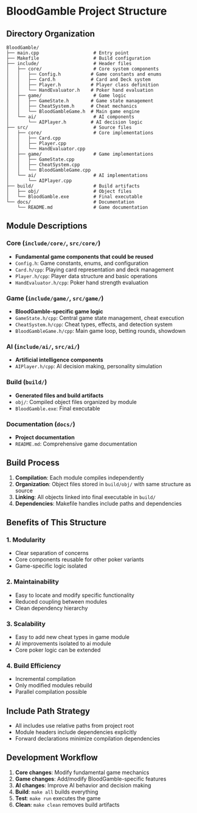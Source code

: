 # BloodGamble Project Structure

## Directory Organization

```
BloodGamble/
├── main.cpp                    # Entry point
├── Makefile                    # Build configuration
├── include/                    # Header files
│   ├── core/                   # Core system components
│   │   ├── Config.h           # Game constants and enums
│   │   ├── Card.h             # Card and Deck system
│   │   ├── Player.h           # Player class definition
│   │   └── HandEvaluator.h    # Poker hand evaluation
│   ├── game/                   # Game logic
│   │   ├── GameState.h        # Game state management
│   │   ├── CheatSystem.h      # Cheat mechanics
│   │   └── BloodGambleGame.h  # Main game engine
│   └── ai/                     # AI components
│       └── AIPlayer.h         # AI decision logic
├── src/                        # Source files
│   ├── core/                   # Core implementations
│   │   ├── Card.cpp
│   │   ├── Player.cpp
│   │   └── HandEvaluator.cpp
│   ├── game/                   # Game implementations
│   │   ├── GameState.cpp
│   │   ├── CheatSystem.cpp
│   │   └── BloodGambleGame.cpp
│   └── ai/                     # AI implementations
│       └── AIPlayer.cpp
├── build/                      # Build artifacts
│   ├── obj/                    # Object files
│   └── BloodGamble.exe         # Final executable
└── docs/                       # Documentation
    └── README.md               # Game documentation
```

## Module Descriptions

### Core (`include/core/`, `src/core/`)
- **Fundamental game components that could be reused**
- `Config.h`: Game constants, enums, and configuration
- `Card.h/cpp`: Playing card representation and deck management
- `Player.h/cpp`: Player data structure and basic operations
- `HandEvaluator.h/cpp`: Poker hand strength evaluation

### Game (`include/game/`, `src/game/`)
- **BloodGamble-specific game logic**
- `GameState.h/cpp`: Central game state management, cheat execution
- `CheatSystem.h/cpp`: Cheat types, effects, and detection system
- `BloodGambleGame.h/cpp`: Main game loop, betting rounds, showdown

### AI (`include/ai/`, `src/ai/`)
- **Artificial intelligence components**
- `AIPlayer.h/cpp`: AI decision making, personality simulation

### Build (`build/`)
- **Generated files and build artifacts**
- `obj/`: Compiled object files organized by module
- `BloodGamble.exe`: Final executable

### Documentation (`docs/`)
- **Project documentation**
- `README.md`: Comprehensive game documentation

## Build Process

1. **Compilation**: Each module compiles independently
2. **Organization**: Object files stored in `build/obj/` with same structure as source
3. **Linking**: All objects linked into final executable in `build/`
4. **Dependencies**: Makefile handles include paths and dependencies

## Benefits of This Structure

### 1. Modularity
- Clear separation of concerns
- Core components reusable for other poker variants
- Game-specific logic isolated

### 2. Maintainability
- Easy to locate and modify specific functionality
- Reduced coupling between modules
- Clean dependency hierarchy

### 3. Scalability
- Easy to add new cheat types in game module
- AI improvements isolated to ai module
- Core poker logic can be extended

### 4. Build Efficiency
- Incremental compilation
- Only modified modules rebuild
- Parallel compilation possible

## Include Path Strategy

- All includes use relative paths from project root
- Module headers include dependencies explicitly
- Forward declarations minimize compilation dependencies

## Development Workflow

1. **Core changes**: Modify fundamental game mechanics
2. **Game changes**: Add/modify BloodGamble-specific features
3. **AI changes**: Improve AI behavior and decision making
4. **Build**: `make all` builds everything
5. **Test**: `make run` executes the game
6. **Clean**: `make clean` removes build artifacts
